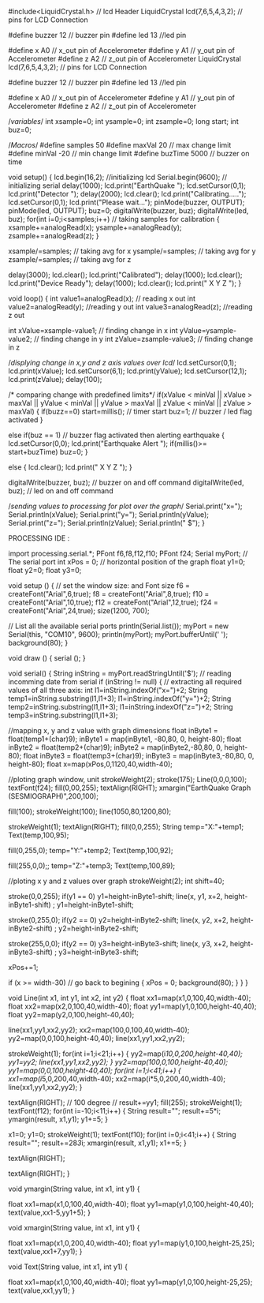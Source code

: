 #include<LiquidCrystal.h> // lcd Header
LiquidCrystal lcd(7,6,5,4,3,2); // pins for LCD Connection

#define buzzer 12 // buzzer pin
#define led 13 //led pin

#define x A0 // x_out pin of Accelerometer
#define y A1 // y_out pin of Accelerometer
#define z A2 // z_out pin of Accelerometer
LiquidCrystal lcd(7,6,5,4,3,2); // pins for LCD Connection

#define buzzer 12 // buzzer pin
#define led 13 //led pin

#define x A0 // x_out pin of Accelerometer
#define y A1 // y_out pin of Accelerometer
#define z A2 // z_out pin of Accelerometer

/*variables*/
int xsample=0;
int ysample=0;
int zsample=0;
long start;
int buz=0;

/*Macros*/
#define samples 50
#define maxVal 20 // max change limit
#define minVal -20 // min change limit
#define buzTime 5000 // buzzer on time

void setup()
{
lcd.begin(16,2); //initializing lcd
Serial.begin(9600); // initializing serial
delay(1000);
lcd.print("EarthQuake ");
lcd.setCursor(0,1);
lcd.print("Detector ");
delay(2000);
lcd.clear();
lcd.print("Calibrating.....");
lcd.setCursor(0,1);
lcd.print("Please wait...");
pinMode(buzzer, OUTPUT);
pinMode(led, OUTPUT);
buz=0;
digitalWrite(buzzer, buz);
digitalWrite(led, buz);
for(int i=0;i<samples;i++) // taking samples for calibration
{
xsample+=analogRead(x);
ysample+=analogRead(y);
zsample+=analogRead(z);
}

xsample/=samples; // taking avg for x
ysample/=samples; // taking avg for y
zsample/=samples; // taking avg for z

delay(3000);
lcd.clear();
lcd.print("Calibrated");
delay(1000);
lcd.clear();
lcd.print("Device Ready");
delay(1000);
lcd.clear();
lcd.print(" X Y Z ");
}

void loop()
{
int value1=analogRead(x); // reading x out
int value2=analogRead(y); //reading y out
int value3=analogRead(z); //reading z out

int xValue=xsample-value1; // finding change in x
int yValue=ysample-value2; // finding change in y
int zValue=zsample-value3; // finding change in z

/*displying change in x,y and z axis values over lcd*/
lcd.setCursor(0,1);
lcd.print(xValue);
lcd.setCursor(6,1);
lcd.print(yValue);
lcd.setCursor(12,1);
lcd.print(zValue);
delay(100);

/* comparing change with predefined limits*/
if(xValue < minVal || xValue > maxVal || yValue < minVal || yValue > maxVal || zValue < minVal || zValue > maxVal)
{
if(buzz==0)
start=millis(); // timer start
buz=1; // buzzer / led flag activated
}

else if(buz == 1) // buzzer flag activated then alerting earthquake
{
lcd.setCursor(0,0);
lcd.print("Earthquake Alert ");
if(millis()>= start+buzTime)
buz=0;
}

else
{
lcd.clear();
lcd.print(" X Y Z ");
}

digitalWrite(buzzer, buz); // buzzer on and off command
digitalWrite(led, buz); // led on and off command

/*sending values to processing for plot over the graph*/
Serial.print("x=");
Serial.println(xValue);
Serial.print("y=");
Serial.println(yValue);
Serial.print("z=");
Serial.println(zValue);
Serial.println(" $");
}




PROCESSING IDE  :

import processing.serial.*;
PFont f6,f8,f12,f10;
PFont f24;
Serial myPort; // The serial port
int xPos = 0; // horizontal position of the graph
float y1=0;
float y2=0;
float y3=0;

void setup ()
{
// set the window size: and Font size
f6 = createFont("Arial",6,true);
f8 = createFont("Arial",8,true);
f10 = createFont("Arial",10,true);
f12 = createFont("Arial",12,true);
f24 = createFont("Arial",24,true);
size(1200, 700);

// List all the available serial ports
println(Serial.list());
myPort = new Serial(this, "COM10", 9600);
println(myPort);
myPort.bufferUntil(' ');
background(80);
}

void draw ()
{
serial ();
}

void serial()
{
String inString = myPort.readStringUntil('$'); // reading incomming date from serial
if (inString != null)
{
// extracting all required values of all three axis:
int l1=inString.indexOf("x=")+2;
String temp1=inString.substring(l1,l1+3);
l1=inString.indexOf("y=")+2;
String temp2=inString.substring(l1,l1+3);
l1=inString.indexOf("z=")+2;
String temp3=inString.substring(l1,l1+3);

//mapping x, y and z value with graph dimensions
float inByte1 = float(temp1+(char)9);
inByte1 = map(inByte1, -80,80, 0, height-80);
float inByte2 = float(temp2+(char)9);
inByte2 = map(inByte2,-80,80, 0, height-80);
float inByte3 = float(temp3+(char)9);
inByte3 = map(inByte3,-80,80, 0, height-80);
float x=map(xPos,0,1120,40,width-40);

//ploting graph window, unit
strokeWeight(2);
stroke(175);
Line(0,0,0,100);
textFont(f24);
fill(0,00,255);
textAlign(RIGHT);
xmargin("EarthQuake Graph (SESMIOGRAPH)",200,100);

fill(100);
strokeWeight(100);
line(1050,80,1200,80);

strokeWeight(1);
textAlign(RIGHT);
fill(0,0,255);
String temp="X:"+temp1;
Text(temp,100,95);

fill(0,255,0);
temp="Y:"+temp2;
Text(temp,100,92);

fill(255,0,0);;
temp="Z:"+temp3;
Text(temp,100,89);


//ploting x y and z values over graph
strokeWeight(2);
int shift=40;

stroke(0,0,255);
if(y1 == 0)
y1=height-inByte1-shift;
line(x, y1, x+2, height-inByte1-shift) ;
y1=height-inByte1-shift;

stroke(0,255,0);
if(y2 == 0)
y2=height-inByte2-shift;
line(x, y2, x+2, height-inByte2-shift) ;
y2=height-inByte2-shift;

stroke(255,0,0);
if(y2 == 0)
y3=height-inByte3-shift;
line(x, y3, x+2, height-inByte3-shift) ;
y3=height-inByte3-shift;

xPos+=1;

if (x >= width-30) // go back to begining
{
xPos = 0;
background(80);
}
}
}

void Line(int x1, int y1, int x2, int y2)
{
float xx1=map(x1,0,100,40,width-40);
float xx2=map(x2,0,100,40,width-40);
float yy1=map(y1,0,100,height-40,40);
float yy2=map(y2,0,100,height-40,40);

line(xx1,yy1,xx2,yy2);
xx2=map(100,0,100,40,width-40);
yy2=map(0,0,100,height-40,40);
line(xx1,yy1,xx2,yy2);

strokeWeight(1);
for(int i=1;i<21;i++)
{
yy2=map(i*10,0,200,height-40,40);
yy1=yy2;
line(xx1,yy1,xx2,yy2);
}
yy2=map(100,0,100,height-40,40);
yy1=map(0,0,100,height-40,40);
for(int i=1;i<41;i++)
{
xx1=map(i*5,0,200,40,width-40);
xx2=map(i*5,0,200,40,width-40);
line(xx1,yy1,xx2,yy2);
}

textAlign(RIGHT); // 100 degree
// result+=yy1;
fill(255);
strokeWeight(1);
textFont(f12);
for(int i=-10;i<11;i++)
{
String result="";
result+=5*i;
ymargin(result, x1,y1);
y1+=5;
}

x1=0;
y1=0;
strokeWeight(1);
textFont(f10);
for(int i=0;i<41;i++)
{
String result="";
result+=28*3*i;
xmargin(result, x1,y1);
x1+=5;
}

textAlign(RIGHT);

textAlign(RIGHT);
}

void ymargin(String value, int x1, int y1)
{

float xx1=map(x1,0,100,40,width-40);
float yy1=map(y1,0,100,height-40,40);
text(value,xx1-5,yy1+5);
}

void xmargin(String value, int x1, int y1)
{

float xx1=map(x1,0,200,40,width-40);
float yy1=map(y1,0,100,height-25,25);
text(value,xx1+7,yy1);
}

void Text(String value, int x1, int y1)
{

float xx1=map(x1,0,100,40,width-40);
float yy1=map(y1,0,100,height-25,25);
text(value,xx1,yy1);
}
